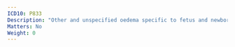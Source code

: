 ```yaml
---
ICD10: P833
Description: "Other and unspecified oedema specific to fetus and newborn"
Matters: No
Weight: 0
---
```

